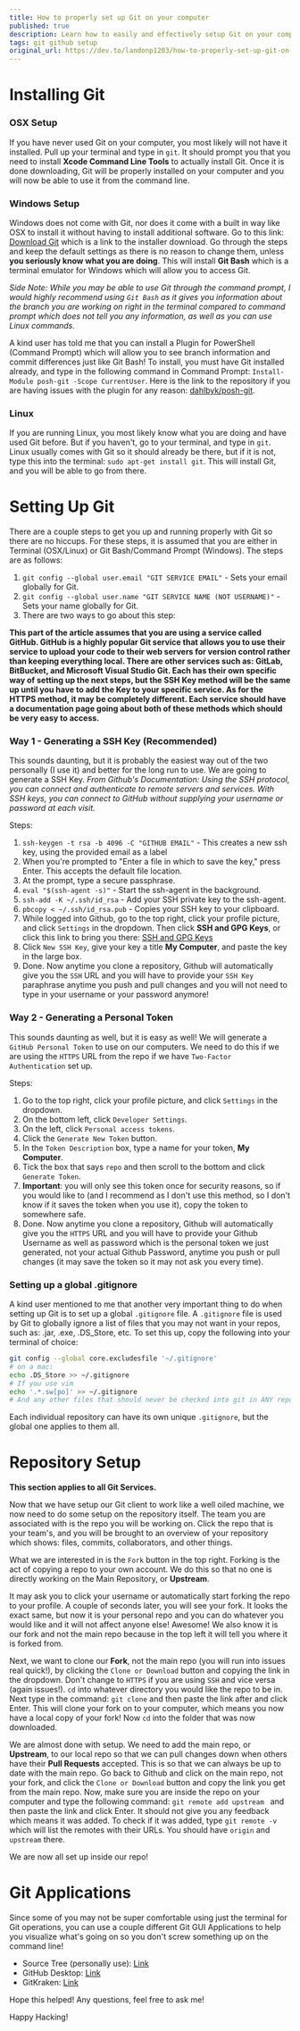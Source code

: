 ```yaml
---
title: How to properly set up Git on your computer
published: true
description: Learn how to easily and effectively setup Git on your computer to easily make forking, pushing, and pulling easy without having to worry!
tags: git github setup
original_url: https://dev.to/landonp1203/how-to-properly-set-up-git-on-your-computer-33eo
---
```


# Installing Git
### OSX Setup

If you have never used Git on your computer, you most likely will not have it installed.  Pull up your terminal and type in `git`.  It should prompt you that you need to install **Xcode Command Line Tools** to actually install Git.  Once it is done downloading, Git will be properly installed on your computer and you will now be able to use it from the command line.

### Windows Setup

Windows does not come with Git, nor does it come with a built in way like OSX to install it without having to install additional software.  Go to this link: [Download Git](https://git-scm.com/download/win) which is a link to the installer download.  Go through the steps and keep the default settings as there is no reason to change them, unless **you seriously know what you are doing**.  This will install **Git Bash** which is a terminal emulator for Windows which will allow you to access Git.

_Side Note: While you may be able to use Git through the command prompt, I would highly recommend using `Git Bash` as it gives you information about the branch you are working on right in the terminal compared to command prompt which does not tell you any information, as well as you can use Linux commands._

A kind user has told me that you can install a Plugin for PowerShell (Command Prompt) which will allow you to see branch information and commit differences just like Git Bash! To install, you must have Git installed already, and type in the following command in Command Prompt: `Install-Module posh-git -Scope CurrentUser`.  Here is the link to the repository if you are having issues with the plugin for any reason: [dahlbyk/posh-git](https://github.com/dahlbyk/posh-git).

### Linux

If you are running Linux, you most likely know what you are doing and have used Git before.  But if you haven't, go to your terminal, and type in `git`.  Linux usually comes with Git so it should already be there, but if it is not, type this into the terminal: `sudo apt-get install git`.  This will install Git, and you will be able to go from there.

# Setting Up Git

There are a couple steps to get you up and running properly with Git so there are no hiccups.  For these steps, it is assumed that you are either in Terminal (OSX/Linux) or Git Bash/Command Prompt (Windows).  The steps are as follows:

1. `git config --global user.email "GIT SERVICE EMAIL"` - Sets your email globally for Git.
2. `git config --global user.name "GIT SERVICE NAME (NOT USERNAME)"` - Sets your name globally for Git.
3. There are two ways to go about this step:

**This part of the article assumes that you are using a service called GitHub.  GitHub is a highly popular Git service that allows you to use their service to upload your code to their web servers for version control rather than keeping everything local.  There are other services such as: GitLab, BitBucket, and Microsoft Visual Studio Git.  Each has their own specific way of setting up the next steps, but the SSH Key method will be the same up until you have to add the Key to your specific service.  As for the HTTPS method, it may be completely different.  Each service should have a documentation page going about both of these methods which should be very easy to access.**

### Way 1 - Generating a SSH Key **(Recommended)**

This sounds daunting, but it is probably the easiest way out of the two personally (I use it) and better for the long run to use.  We are going to generate a SSH Key.  _From Github's Documentation: Using the SSH protocol, you can connect and authenticate to remote servers and services. With SSH keys, you can connect to GitHub without supplying your username or password at each visit._

Steps:

1. `ssh-keygen -t rsa -b 4096 -C "GITHUB EMAIL"` - This creates a new ssh key, using the provided email as a label
2. When you're prompted to "Enter a file in which to save the key," press Enter. This accepts the default file location.
3. At the prompt, type a secure passphrase.
4. `eval "$(ssh-agent -s)"` - Start the ssh-agent in the background.
5. `ssh-add -K ~/.ssh/id_rsa` - Add your SSH private key to the ssh-agent.
6. `pbcopy < ~/.ssh/id_rsa.pub` - Copies your SSH key to your clipboard.
7. While logged into Github, go to the top right, click your profile picture, and click `Settings` in the dropdown.  Then click **SSH and GPG Keys**, or click this link to bring you there: [SSH and GPG Keys](https://github.com/settings/keys)
8. Click `New SSH Key`, give your key a title **My Computer**, and paste the key in the large box.
9. Done.  Now anytime you clone a repository, Github will automatically give you the `SSH` URL and you will have to provide your `SSH Key` paraphrase anytime you push and pull changes and you will not need to type in your username or your password anymore!

### Way 2 - Generating a Personal Token

This sounds daunting as well, but it is easy as well!  We will generate a `GitHub Personal Token` to use on our computers.  We need to do this if we are using the `HTTPS` URL from the repo if we have `Two-Factor Authentication` set up.

Steps:

1. Go to the top right, click your profile picture, and click `Settings` in the dropdown.
2. On the bottom left, click `Developer Settings`.
3. On the left, click `Personal access tokens`.
4. Click the `Generate New Token` button.
5. In the `Token Description` box, type a name for your token, **My Computer**.
6. Tick the box that says `repo` and then scroll to the bottom and click `Generate Token`.
7. **Important**: you will only see this token once for security reasons, so if you would like to (and I recommend as I don't use this method, so I don't know if it saves the token when you use it), copy the token to somewhere safe.
8. Done.  Now anytime you clone a repository, Github will automatically give you the `HTTPS` URL and you will have to provide your Github Username as well as password which is the personal token we just generated, not your actual Github Password, anytime you push or pull changes (it may save the token so it may not ask you every time).

### Setting up a global .gitignore

A kind user mentioned to me that another very important thing to do when setting up  Git is to set up a global `.gitignore` file.  A `.gitignore` file is used by Git to globally ignore a list of files that you may not want in your repos, such as: .jar, .exe, .DS_Store, etc.  To set this up, copy the following into your terminal of choice:

```bash
git config --global core.excludesfile '~/.gitignore'
# on a mac:
echo .DS_Store >> ~/.gitignore
# If you use vim
echo '.*.sw[po]' >> ~/.gitignore
# And any other files that should never be checked into git in ANY repo
```

Each individual repository can have its own unique `.gitignore`, but the global one applies to them all.

# Repository Setup

**This section applies to all Git Services.**

Now that we have setup our Git client to work like a well oiled machine, we now need to do some setup on the repository itself.  The team you are associated with is the repo you will be working on.  Click the repo that is your team's, and you will be brought to an overview of your repository which shows: files, commits, collaborators, and other things.


What we are interested in is the `Fork` button in the top right.  Forking is the act of copying a repo to your own account.  We do this so that no one is directly working on the Main Repository, or **Upstream**.


It may ask you to click your username or automatically start forking the repo to your profile.  A couple of seconds later, you will see your fork.  It looks the exact same, but now it is your personal repo and you can do whatever you would like and it will not affect anyone else! Awesome!  We also know it is our fork and not the main repo because in the top left it will tell you where it is forked from.


Next, we want to clone our **Fork**,  not the main repo (you will run into issues real quick!), by clicking the `Clone or Download` button and copying the link in the dropdown.  Don't change to `HTTPS` if you are using `SSH` and vice versa (again issues!).  `cd` into whatever directory you would like the repo to be in.  Next type in the command: `git clone` and then paste the link after and click Enter.  This will clone your fork on to your computer, which means you now have a local copy of your fork!  Now `cd` into the folder that was now downloaded.

We are almost done with setup.  We need to add the main repo, or **Upstream**, to our local repo so that we can pull changes down when others have their **Pull Requests** accepted.  This is so that we can always be up to date with the main repo.  Go back to Github and click on the main repo, not your fork, and click the `Clone or Download` button and copy the link you get from the main repo.  Now, make sure you are inside the repo on your computer and type the following command: `git remote add upstream ` and then paste the link and click Enter.  It should not give you any feedback which means it was added.  To check if it was added, type `git remote -v` which will list the remotes with their URLs.  You should have `origin` and `upstream` there.


We are now all set up inside our repo!

# Git Applications

Since some of you may not be super comfortable using just the terminal for Git operations, you can use a couple different Git GUI Applications to help you visualize what's going on so you don't screw something up on the command line!

- Source Tree (personally use): [Link](https://www.sourcetreeapp.com)
- GitHub Desktop: [Link](https://desktop.github.com)
- GitKraken: [Link](https://www.gitkraken.com)

Hope this helped! Any questions, feel free to ask me!

Happy Hacking!